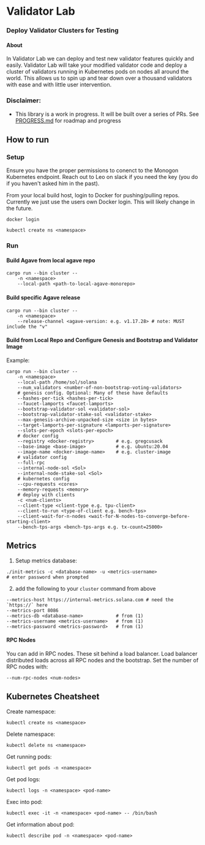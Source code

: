 # Validator Lab
### Deploy Validator Clusters for Testing

#### About
In Validator Lab we can deploy and test new validator features quickly and easily. Validator Lab will take your modified validator code and deploy a cluster of validators running in Kubernetes pods on nodes all around the world. This allows us to spin up and tear down over a thousand validators with ease and with little user intervention.

### Disclaimer:
- This library is a work in progress. It will be built over a series of PRs. See [PROGRESS.md](PROGRESS.md) for roadmap and progress

## How to run

### Setup
Ensure you have the proper permissions to conenct to the Monogon Kubernetes endpoint. Reach out to Leo on slack if you need the key (you do if you haven't asked him in the past).

From your local build host, login to Docker for pushing/pulling repos. Currently we just use the users own Docker login. This will likely change in the future.
```
docker login
```

```
kubectl create ns <namespace>
```

### Run
#### Build Agave from local agave repo
```
cargo run --bin cluster --
    -n <namespace>
    --local-path <path-to-local-agave-monorepo>
```

#### Build specific Agave release
```
cargo run --bin cluster --
    -n <namespace>
    --release-channel <agave-version: e.g. v1.17.28> # note: MUST include the "v"
```

#### Build from Local Repo and Configure Genesis and Bootstrap and Validator Image
Example:
```
cargo run --bin cluster -- 
    -n <namespace> 
    --local-path /home/sol/solana
    --num_validators <number-of-non-bootstrap-voting-validators>
    # genesis config. Optional: Many of these have defaults
    --hashes-per-tick <hashes-per-tick>
    --faucet-lamports <faucet-lamports>
    --bootstrap-validator-sol <validator-sol>
    --bootstrap-validator-stake-sol <validator-stake>
    --max-genesis-archive-unpacked-size <size in bytes>
    --target-lamports-per-signature <lamports-per-signature>
    --slots-per-epoch <slots-per-epoch>
    # docker config
    --registry <docker-registry>        # e.g. gregcusack 
    --base-image <base-image>           # e.g. ubuntu:20.04
    --image-name <docker-image-name>    # e.g. cluster-image
    # validator config
    --full-rpc
    --internal-node-sol <Sol>
    --internal-node-stake-sol <Sol>
    # kubernetes config
    --cpu-requests <cores>
    --memory-requests <memory>
    # deploy with clients
    -c <num-clients>
    --client-type <client-type e.g. tpu-client>
    --client-to-run <type-of-client e.g. bench-tps>
    --client-wait-for-n-nodes <wait-for-N-nodes-to-converge-before-starting-client>
    --bench-tps-args <bench-tps-args e.g. tx-count=25000>
```

## Metrics
1) Setup metrics database:
```
./init-metrics -c <database-name> -u <metrics-username>
# enter password when prompted
```
2) add the following to your `cluster` command from above
```
--metrics-host https://internal-metrics.solana.com # need the `https://` here
--metrics-port 8086
--metrics-db <database-name>            # from (1)
--metrics-username <metrics-username>   # from (1)
--metrics-password <metrics-password>   # from (1)
```

#### RPC Nodes
You can add in RPC nodes. These sit behind a load balancer. Load balancer distributed loads across all RPC nodes and the bootstrap. Set the number of RPC nodes with:
```
--num-rpc-nodes <num-nodes>
```


## Kubernetes Cheatsheet
Create namespace:
```
kubectl create ns <namespace>
```

Delete namespace:
```
kubectl delete ns <namespace>
```

Get running pods:
```
kubectl get pods -n <namespace>
```

Get pod logs:
```
kubectl logs -n <namespace> <pod-name>
```

Exec into pod:
```
kubectl exec -it -n <namespace> <pod-name> -- /bin/bash
```

Get information about pod:
```
kubectl describe pod -n <namespace> <pod-name>
```